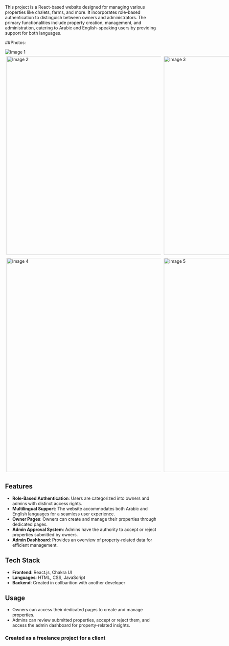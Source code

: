 
This project is a React-based website designed for managing various properties like chalets, farms, and more. It incorporates role-based authentication to distinguish between owners and administrators. The primary functionalities include property creation, management, and administration, catering to Arabic and English-speaking users by providing support for both languages.

##Photos:


<img src="https://github.com/moSaeed15/Picnic-Webapp/assets/67608414/57947d99-ac9a-4d9a-925e-ff23de01f0a4" alt="Image 1">
<div style="display: flex">
    <img src="https://github.com/moSaeed15/Picnic-Webapp/assets/67608414/11dae7ff-4646-49eb-9cff-868050194e6c" alt="Image 2" style="width: 700px; margin: 5px; height:650px; ">
    <img src="https://github.com/moSaeed15/Picnic-Webapp/assets/67608414/7206514f-f655-485d-9dbc-7a19c1662377" alt="Image 3" style="width: 700px; margin: 5px; height:650px;">
</div>
<div style="display: flex; ">
<img src="https://github.com/moSaeed15/Picnic-Webapp/assets/67608414/13b0e137-e508-4a56-8e09-0d143ea8e6f2" alt="Image 4"  style="width: 700px; margin: 5px;" >
<img src="https://github.com/moSaeed15/Picnic-Webapp/assets/67608414/c959927a-8dd0-49bb-ba7c-d9c8da847a57" alt="Image 5"  style="width: 700px; margin: 5px;">
</div>



## Features

- **Role-Based Authentication**: Users are categorized into owners and admins with distinct access rights.
- **Multilingual Support**: The website accommodates both Arabic and English languages for a seamless user experience.
- **Owner Pages**: Owners can create and manage their properties through dedicated pages.
- **Admin Approval System**: Admins have the authority to accept or reject properties submitted by owners.
- **Admin Dashboard**: Provides an overview of property-related data for efficient management.

## Tech Stack

- **Frontend**: React.js, Chakra UI
- **Languages**: HTML, CSS, JavaScript
- **Backend**: Created in collbarition with another developer


## Usage

- Owners can access their dedicated pages to create and manage properties.
- Admins can review submitted properties, accept or reject them, and access the admin dashboard for property-related insights.

### Created as a freelance project for a client
